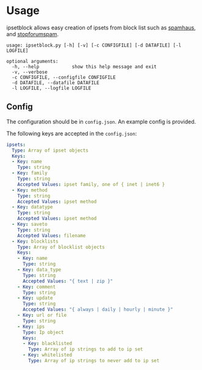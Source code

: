 # Usage

ipsetblock allows easy creation of ipsets from block list such as [spamhaus](https://www.spamhaus.org), and [stopforumspam](https://www.stopforumspam.com). 

```
usage: ipsetblock.py [-h] [-v] [-c CONFIGFILE] [-d DATAFILE] [-l LOGFILE]

optional arguments:
  -h, --help            show this help message and exit
  -v, --verbose
  -c CONFIGFILE, --configfile CONFIGFILE
  -d DATAFILE, --datafile DATAFILE
  -l LOGFILE, --logfile LOGFILE
```

## Config

The configuration should be in `config.json`. An example config is provided.

The following keys are accepted in the `config.json`:

```yaml
ipsets:
  Type: Array of ipset objects
  Keys:
  - Key: name
    Type: string
  - Key: family
    Type: string
    Accepted Values: ipset family, one of { inet | inet6 }
  - Key: method
    Type: string
    Accepted Values: ipset method
  - Key: datatype
    Type: string
    Accepted Values: ipset method
  - Key: saveto
    Type: string
    Accepted Values: filename
  - Key: blocklists
    Type: Array of blocklist objects
    Keys:
    - Key: name
      Type: string
    - Key: data_type
      Type: string
      Accepted Values: "{ text | zip }"
    - Key: comment
      Type: string
    - Key: update
      Type: string
      Accepted Values: "{ always | daily | hourly | minute }"
    - Key: url or file
      Type: string
    - Key: ips
      Type: Ip object
      Keys:
      - Key: blacklisted
        Type: Array of ip strings to add to ip set
      - Key: whitelisted
        Type: Array of ip strings to never add to ip set
```
